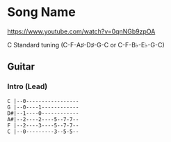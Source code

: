 # Song Name

<https://www.youtube.com/watch?v=0qnNGb9zpOA>

C Standard tuning (C-F-A♯-D♯-G-C or C-F-B♭-E♭-G-C)

## Guitar

### Intro (Lead)

    C |--0-----------------
    G |--0----1------------
    D#|--1----0------------
    A#|--2----2----5--7-7--
    F |--2----3----5--7-7--
    C |--0---------3--5-5--
